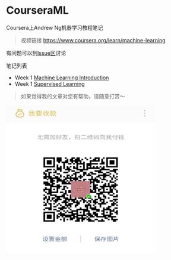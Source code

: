 # CourseraML
Coursera上Andrew Ng机器学习教程笔记

> 视频链接 https://www.coursera.org/learn/machine-learning

有问题可以到[Issue区](https://github.com/errorlife/CourseraML/issues)讨论


笔记列表
- Week 1 [Machine Learning Introduction](note/week1/Machine-Learning-Introduction/README.md)
- Week 1 [Supervised Learning](note/week1/Supervised-Learning/README.md)

> 如果觉得我的文章对您有帮助，请随意打赏～

<img src="res/wxmoney.jpg" width = "400" height = "400" alt="图片名称" align=center />
